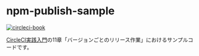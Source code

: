 # npm-publish-sample

[![circleci-book](https://circleci.com/gh/circleci-book/npm-publish-sample.svg?style=svg)](https://circleci.com/gh/circleci-book/npm-publish-sample)

[CircleCI実践入門](https://gihyo.jp/book/2020/978-4-297-11411-4)の11章「バージョンごとのリリース作業」におけるサンプルコードです。
